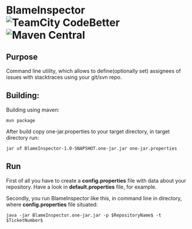 # BlameInspector  ![TeamCity CodeBetter](https://img.shields.io/teamcity/codebetter/bt428.svg?style=plastic) ![Maven Central](https://img.shields.io/maven-central/v/org.apache.maven/apache-maven.svg?style=plastic)

## Purpose 

Command line utility, which allows to define(optionally set) assignees of issues with stacktraces using your git/svn repo.

## Building:

Building using maven:

    mvn package

After build copy one-jar.properties to your target directory, in target directory run:

    jar uf BlameInspector-1.0-SNAPSHOT.one-jar.jar one-jar.properties

## Run

First of all you have to create a **config.properties** file with data about your repository. Have a look in **default.properties** file, for example. 

Secondly, you run BlameInspector like this, in command line in directory, where **config.properties** file situated: 

    java -jar BlameInspector.one-jar.jar -p $RepositoryName$ -t $TicketNumber$
